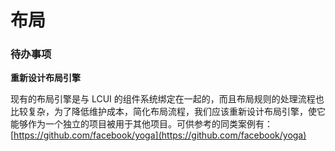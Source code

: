 # 布局

### 待办事项

**重新设计布局引擎**

现有的布局引擎是与 LCUI 的组件系统绑定在一起的，而且布局规则的处理流程也比较复杂，为了降低维护成本，简化布局流程，我们应该重新设计布局引擎，使它能够作为一个独立的项目被用于其他项目。可供参考的同类案例有：[https://github.com/facebook/yoga](https://github.com/facebook/yoga)



